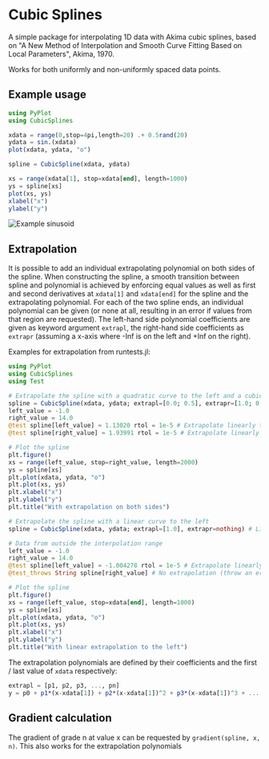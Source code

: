 # Cubic Splines

A simple package for interpolating 1D data with Akima cubic splines, based on "A New Method of Interpolation and Smooth Curve Fitting Based on Local Parameters", Akima, 1970.

Works for both uniformly and non-uniformly spaced data points.

## Example usage

```julia
using PyPlot
using CubicSplines

xdata = range(0,stop=4pi,length=20) .+ 0.5rand(20)
ydata = sin.(xdata)
plot(xdata, ydata, "o")

spline = CubicSpline(xdata, ydata)

xs = range(xdata[1], stop=xdata[end], length=1000)
ys = spline[xs]
plot(xs, ys)
xlabel("x")
ylabel("y")
```

![Example sinusoid](img/example_sinusoid.png)

## Extrapolation

It is possible to add an individual extrapolating polynomial on both sides of the spline. When
constructing the spline, a smooth transition between spline and polynomial is achieved
by enforcing equal values as well as first and second derivatives at `xdata[1]` and
`xdata[end]` for the spline and the extrapolating polynomial. For each of the
two spline ends, an individual polynomial can be given (or none at all, resulting
in an error if values from that region are requested). The left-hand side
polynomial coefficients are given as keyword argument `extrapl`, the right-hand
side coefficients as `extrapr` (assuming a x-axis where -Inf is on the left
and +Inf on the right).

Examples for extrapolation from runtests.jl:

```julia
using PyPlot
using CubicSplines
using Test

# Extrapolate the spline with a quadratic curve to the left and a cubic curve to the right
spline = CubicSpline(xdata, ydata; extrapl=[0.0; 0.5], extrapr=[1.0; 0.0; 0.5])
left_value = -1.0
right_value = 14.0
@test spline[left_value] ≈ 1.13020 rtol = 1e-5 # Extrapolate linearly to the left
@test spline[right_value] ≈ 1.93991 rtol = 1e-5 # Extrapolate linearly to the left

# Plot the spline
plt.figure()
xs = range(left_value, stop=right_value, length=2000)
ys = spline[xs]
plt.plot(xdata, ydata, "o")
plt.plot(xs, ys)
plt.xlabel("x")
plt.ylabel("y")
plt.title("With extrapolation on both sides")

# Extrapolate the spline with a linear curve to the left
spline = CubicSpline(xdata, ydata; extrapl=[1.0], extrapr=nothing) # Linear extrapolation with an incline of 1.0

# Data from outside the interpolation range
left_value = -1.0
right_value = 14.0
@test spline[left_value] ≈ -1.004278 rtol = 1e-5 # Extrapolate linearly to the left
@test_throws String spline[right_value] # No extrapolation (throw an error)

# Plot the spline
plt.figure()
xs = range(left_value, stop=xdata[end], length=1000)
ys = spline[xs]
plt.plot(xdata, ydata, "o")
plt.plot(xs, ys)
plt.xlabel("x")
plt.ylabel("y")
plt.title("With linear extrapolation to the left")
```

The extrapolation polynomials are defined by their coefficients and the first / last
value of `xdata` respectively:

```julia
extrapl = [p1, p2, p3, ..., pn]
y = p0 + p1*(x-xdata[1]) + p2*(x-xdata[1])^2 + p3*(x-xdata[1])^3 + ... + pn*(x-xdata[1])^n
```

## Gradient calculation

The gradient of grade n at value x can be requested by `gradient(spline, x, n)`.
This also works for the extrapolation polynomials
